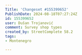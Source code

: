 ```yaml
---
Title: 'Changeset #155399652'
PublishDate: 2024-08-18T07:27:24Z
id: 155399652
user: Dušan Trojanović
comment: Survey shop types
created_by: StreetComplete 58.2
tags:
- Montenegro

---
```

